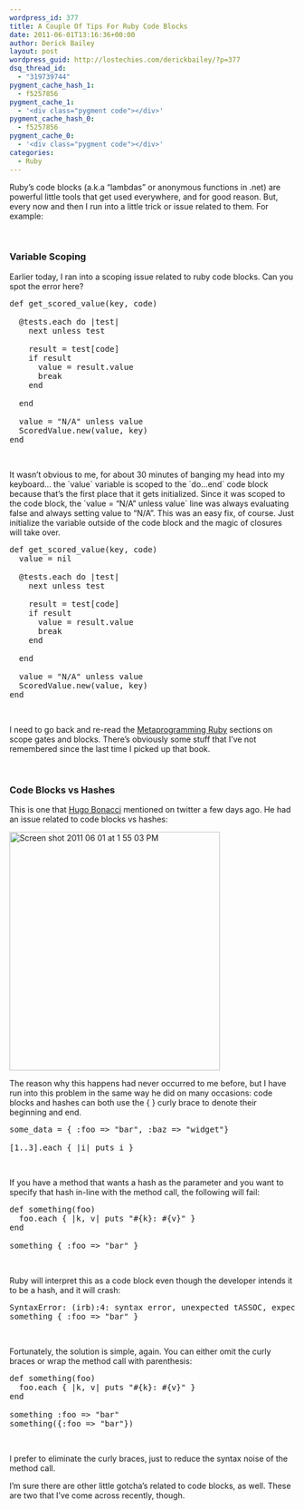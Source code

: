 ```yaml
---
wordpress_id: 377
title: A Couple Of Tips For Ruby Code Blocks
date: 2011-06-01T13:16:36+00:00
author: Derick Bailey
layout: post
wordpress_guid: http://lostechies.com/derickbailey/?p=377
dsq_thread_id:
  - "319739744"
pygment_cache_hash_1:
  - f5257856
pygment_cache_1:
  - '<div class="pygment code"></div>'
pygment_cache_hash_0:
  - f5257856
pygment_cache_0:
  - '<div class="pygment code"></div>'
categories:
  - Ruby
---
```

Ruby&#8217;s code blocks (a.k.a &#8220;lambdas&#8221; or anonymous functions in .net) are powerful little tools that get used everywhere, and for good reason. But, every now and then I run into a little trick or issue related to them. For example:

 

### Variable Scoping

Earlier today, I ran into a scoping issue related to ruby code blocks. Can you spot the error here?

<pre class="brush:ruby">def get_scored_value(key, code)

  @tests.each do |test|
    next unless test

    result = test[code]
    if result
      value = result.value
      break
    end

  end

  value = "N/A" unless value
  ScoredValue.new(value, key)
end
</pre>

 

It wasn&#8217;t obvious to me, for about 30 minutes of banging my head into my keyboard&#8230; the \`value\` variable is scoped to the \`do&#8230;end\` code block because that&#8217;s the first place that it gets initialized. Since it was scoped to the code block, the \`value = &#8220;N/A&#8221; unless value\` line was always evaluating false and always setting value to &#8220;N/A&#8221;. This was an easy fix, of course. Just initialize the variable outside of the code block and the magic of closures will take over.

<pre class="brush:ruby">def get_scored_value(key, code)
  value = nil

  @tests.each do |test|
    next unless test

    result = test[code]
    if result
      value = result.value
      break
    end

  end

  value = "N/A" unless value
  ScoredValue.new(value, key)
end
</pre>

 

I need to go back and re-read the [Metaprogramming Ruby](http://pragprog.com/titles/ppmetr/metaprogramming-ruby) sections on scope gates and blocks. There&#8217;s obviously some stuff that I&#8217;ve not remembered since the last time I picked up that book.

 

### Code Blocks vs Hashes

This is one that [Hugo Bonacci](https://twitter.com/#!/hugoware) mentioned on twitter a few days ago. He had an issue related to code blocks vs hashes:

<img title="Screen shot 2011-06-01 at 1.55.03 PM.png" src="http://lostechies.com/derickbailey/files/2011/06/Screen-shot-2011-06-01-at-1.55.03-PM.png" border="0" alt="Screen shot 2011 06 01 at 1 55 03 PM" width="372" height="421" />

The reason why this happens had never occurred to me before, but I have run into this problem in the same way he did on many occasions: code blocks and hashes can both use the { } curly brace to denote their beginning and end.

<pre class="brush:ruby">some_data = { :foo =&gt; "bar", :baz =&gt; "widget"}

[1..3].each { |i| puts i }
</pre>

 

If you have a method that wants a hash as the parameter and you want to specify that hash in-line with the method call, the following will fail:

<pre class="brush:ruby">def something(foo)
  foo.each { |k, v| puts "#{k}: #{v}" }
end

something { :foo =&gt; "bar" }
</pre>

 

Ruby will interpret this as a code block even though the developer intends it to be a hash, and it will crash:

<pre>SyntaxError: (irb):4: syntax error, unexpected tASSOC, expecting '}'
something { :foo =&gt; "bar" }
</pre>

 

Fortunately, the solution is simple, again. You can either omit the curly braces or wrap the method call with parenthesis:

<pre class="brush:ruby">def something(foo)
  foo.each { |k, v| puts "#{k}: #{v}" }
end

something :foo =&gt; "bar"
something({:foo =&gt; "bar"})
</pre>

 

I prefer to eliminate the curly braces, just to reduce the syntax noise of the method call.

I&#8217;m sure there are other little gotcha&#8217;s related to code blocks, as well. These are two that I&#8217;ve come across recently, though.
